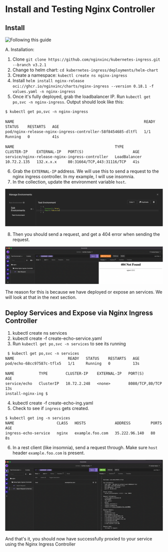 # Install and Testing Nginx Controller

## Install

![Following this guide](https://docs.nginx.com/nginx-ingress-controller/installation/installation-with-helm/#installing-the-chart-1) 

A. Installation:

1. Clone `git clone https://github.com/nginxinc/kubernetes-ingress.git --branch v3.2.1` 
2. Change to helm chart:   `cd kubernetes-ingress/deployments/helm-chart`
3. Create a namespace: `kubectl create ns nginx-ingress`
4. Install `helm install nginx-release oci://ghcr.io/nginxinc/charts/nginx-ingress --version 0.18.1 -f values.yaml -n nginx-ingress`
5. Once it's fully deployed, grab the loadbalancer IP. Run `kubectl get po,svc -n nginx-ingress`. Output should look like this:

```
$ kubectl get po,svc -n nginx-ingress

NAME                                                          READY   STATUS    RESTARTS   AGE
pod/nginx-release-nginx-ingress-controller-58f8454685-dltfl   1/1     Running   0          41s

NAME                                             TYPE           CLUSTER-IP    EXTERNAL-IP   PORT(S)                      AGE
service/nginx-release-nginx-ingress-controller   LoadBalancer   10.72.2.135   132.x.x.x     80:31664/TCP,443:31116/TCP   41s
```

6. Grab the `EXTERNAL-IP` address. We will use this to send a request to the nginx ingress controller. In my example, I will use insomnia. 
7. In the collection, update the environment variable `host`.

![Insomnia Environment](images/insomnia-env.png)

8. Then you should send a request, and get a 404 error when sending the request.

![Nginx Request](images/nginx-request.png)

The reason for this is because we have deployed or expose an services. We will look at that in the next section.

## Deploy Services and Expose via Nginx Ingress Controller

1. kubectl create ns services
2. kubectl create -f create-echo-service.yaml
3. Run `kubectl get po,svc -n services` to see its running

```
 $ kubectl get po,svc -n services
NAME                        READY   STATUS    RESTARTS   AGE
pod/echo-68cc97587c-tflx5   1/1     Running   0          13s

NAME           TYPE        CLUSTER-IP    EXTERNAL-IP   PORT(S)           AGE
service/echo   ClusterIP   10.72.2.248   <none>        8080/TCP,80/TCP   13s
install-nginx-ing $ 
```

4. kubectl create -f create-echo-ing.yaml
5. Check to see if `ingress` gets created.

```
$ kubectl get ing -n services
NAME                   CLASS   HOSTS             ADDRESS         PORTS   AGE
ingress-echo-service   nginx   example.foo.com   35.222.96.140   80      8s
```

6. In a rest client (like insomnia), send a request through. Make sure `host` header `example.foo.com` is present. 

![Nginx Ingress Request](images/nginx-to-svc.png)

And that's it, you should now have successfully proxied to your service using the Nginx Ingress Controller

